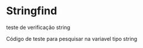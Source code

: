 # Stringfind
  teste de verificação string 

  Código de teste para pesquisar na variavel tipo string
